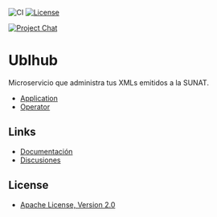 ![CI](https://github.com/project-openubl/ublhub/workflows/CI/badge.svg)
[![License](https://img.shields.io/badge/Apache-2.0-green.svg)](https://www.apache.org/licenses/LICENSE-2.0)

[![Project Chat](https://img.shields.io/badge/zulip-join_chat-brightgreen.svg?style=for-the-badge&logo=zulip)](https://projectopenubl.zulipchat.com/)

# Ublhub

Microservicio que administra tus XMLs emitidos a la SUNAT.

- [Application](./application)
- [Operator](./operator)

## Links

- [Documentación](https://project-openubl.github.io)
- [Discusiones](https://github.com/project-openubl/searchpe/discussions)

## License

- [Apache License, Version 2.0](https://www.apache.org/licenses/LICENSE-2.0)
